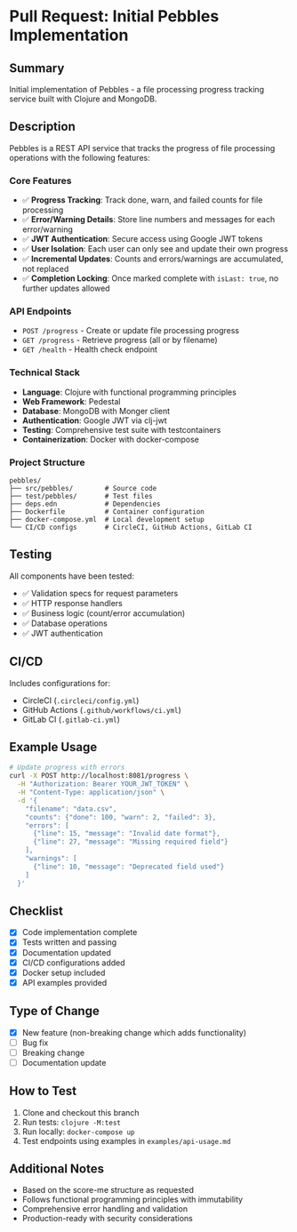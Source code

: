 # Pull Request: Initial Pebbles Implementation

## Summary
Initial implementation of Pebbles - a file processing progress tracking service built with Clojure and MongoDB.

## Description
Pebbles is a REST API service that tracks the progress of file processing operations with the following features:

### Core Features
- ✅ **Progress Tracking**: Track done, warn, and failed counts for file processing
- ✅ **Error/Warning Details**: Store line numbers and messages for each error/warning
- ✅ **JWT Authentication**: Secure access using Google JWT tokens
- ✅ **User Isolation**: Each user can only see and update their own progress
- ✅ **Incremental Updates**: Counts and errors/warnings are accumulated, not replaced
- ✅ **Completion Locking**: Once marked complete with `isLast: true`, no further updates allowed

### API Endpoints
- `POST /progress` - Create or update file processing progress
- `GET /progress` - Retrieve progress (all or by filename)
- `GET /health` - Health check endpoint

### Technical Stack
- **Language**: Clojure with functional programming principles
- **Web Framework**: Pedestal
- **Database**: MongoDB with Monger client
- **Authentication**: Google JWT via clj-jwt
- **Testing**: Comprehensive test suite with testcontainers
- **Containerization**: Docker with docker-compose

### Project Structure
```
pebbles/
├── src/pebbles/        # Source code
├── test/pebbles/       # Test files
├── deps.edn            # Dependencies
├── Dockerfile          # Container configuration
├── docker-compose.yml  # Local development setup
└── CI/CD configs       # CircleCI, GitHub Actions, GitLab CI
```

## Testing
All components have been tested:
- ✅ Validation specs for request parameters
- ✅ HTTP response handlers
- ✅ Business logic (count/error accumulation)
- ✅ Database operations
- ✅ JWT authentication

## CI/CD
Includes configurations for:
- CircleCI (`.circleci/config.yml`)
- GitHub Actions (`.github/workflows/ci.yml`)
- GitLab CI (`.gitlab-ci.yml`)

## Example Usage
```bash
# Update progress with errors
curl -X POST http://localhost:8081/progress \
  -H "Authorization: Bearer YOUR_JWT_TOKEN" \
  -H "Content-Type: application/json" \
  -d '{
    "filename": "data.csv",
    "counts": {"done": 100, "warn": 2, "failed": 3},
    "errors": [
      {"line": 15, "message": "Invalid date format"},
      {"line": 27, "message": "Missing required field"}
    ],
    "warnings": [
      {"line": 10, "message": "Deprecated field used"}
    ]
  }'
```

## Checklist
- [x] Code implementation complete
- [x] Tests written and passing
- [x] Documentation updated
- [x] CI/CD configurations added
- [x] Docker setup included
- [x] API examples provided

## Type of Change
- [x] New feature (non-breaking change which adds functionality)
- [ ] Bug fix
- [ ] Breaking change
- [ ] Documentation update

## How to Test
1. Clone and checkout this branch
2. Run tests: `clojure -M:test`
3. Run locally: `docker-compose up`
4. Test endpoints using examples in `examples/api-usage.md`

## Additional Notes
- Based on the score-me structure as requested
- Follows functional programming principles with immutability
- Comprehensive error handling and validation
- Production-ready with security considerations
